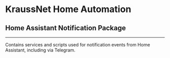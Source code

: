# KraussNet Home Automation
## Home Assistant Notification Package
---
Contains services and scripts used for notification events from Home Assistant,
including via Telegram.